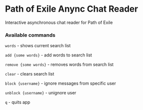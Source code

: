 # Path of Exile Anync Chat Reader

Interactive asynchronous chat reader for Path of Exile

### Available commands

`words` - shows current search list

`add {some words}` - add words to search list

`remove {some words}` - removes words from search list

`clear` - clears search list

`block {username}` - ignore messages from specific user 

`unblock {username}` - unignore user

`q` - quits app